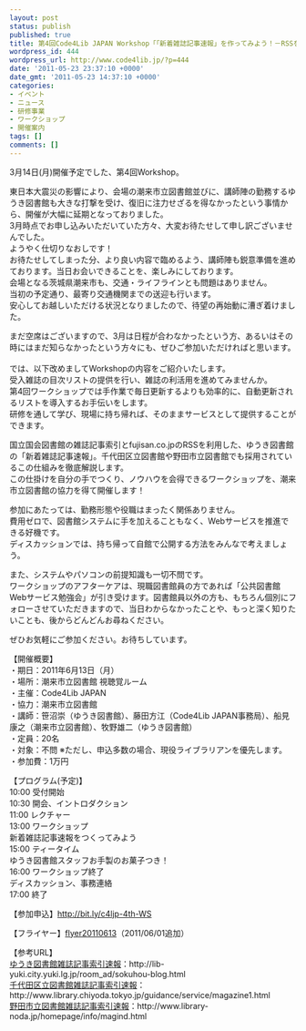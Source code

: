 ```yaml
---
layout: post
status: publish
published: true
title: 第4回Code4Lib JAPAN Workshop「「新着雑誌記事速報」を作ってみよう！－RSSを活用した図書館サービス作成講座－」 （サービス構築コース）
wordpress_id: 444
wordpress_url: http://www.code4lib.jp/?p=444
date: '2011-05-23 23:37:10 +0000'
date_gmt: '2011-05-23 14:37:10 +0000'
categories:
- イベント
- ニュース
- 研修事業
- ワークショップ
- 開催案内
tags: []
comments: []
---
```

<p>3月14日(月)開催予定でした、第4回Workshop。</p>
<p>東日本大震災の影響により、会場の潮来市立図書館並びに、講師陣の勤務するゆうき図書館も大きな打撃を受け、復旧に注力せざるを得なかったという事情から、開催が大幅に延期となっておりました。<br />
3月時点でお申し込みいただいていた方々、大変お待たせして申し訳ございませんでした。<br />
ようやく仕切りなおしです！<br />
お待たせしてしまった分、より良い内容で臨めるよう、講師陣も鋭意準備を進めております。当日お会いできることを、楽しみにしております。<br />
会場となる茨城県潮来市も、交通・ライフラインとも問題はありません。<br />
当初の予定通り、最寄り交通機関までの送迎も行います。<br />
安心してお越しいただける状況となりましたので、待望の再始動に漕ぎ着けました。</p>
<p>まだ空席はございますので、3月は日程が合わなかったという方、あるいはその時にはまだ知らなかったという方々にも、ぜひご参加いただければと思います。<br />
<!--more--><br />
では、以下改めましてWorkshopの内容をご紹介いたします。<br />
受入雑誌の目次リストの提供を行い、雑誌の利活用を進めてみませんか。<br />
第4回ワークショップでは手作業で毎日更新するよりも効率的に、自動更新されるリストを導入するお手伝いをします。<br />
研修を通して学び、現場に持ち帰れば、そのままサービスとして提供することができます。</p>
<p>国立国会図書館の雑誌記事索引とfujisan.co.jpのRSSを利用した、ゆうき図書館の「新着雑誌記事速報」。千代田区立図書館や野田市立図書館でも採用されているこの仕組みを徹底解説します。<br />
この仕掛けを自分の手でつくり、ノウハウを会得できるワークショップを、潮来市立図書館の協力を得て開催します！</p>
<p>参加にあたっては、勤務形態や役職はまったく関係ありません。<br />
費用ゼロで、図書館システムに手を加えることもなく、Webサービスを推進できる好機です。<br />
ディスカッションでは、持ち帰って自館で公開する方法をみんなで考えましょう。</p>
<p>また、システムやパソコンの前提知識も一切不問です。<br />
ワークショップのアフターケアは、現職図書館員の方であれば「公共図書館Webサービス勉強会」が引き受けます。図書館員以外の方も、もちろん個別にフォローさせていただきますので、当日わからなかったことや、もっと深く知りたいことも、後からどんどんお尋ねください。</p>
<p>ぜひお気軽にご参加ください。お待ちしています。</p>
<p>【開催概要】<br />
・期日：2011年6月13日（月）<br />
・場所：潮来市立図書館 視聴覚ルーム<br />
・主催：Code4Lib JAPAN<br />
・協力：潮来市立図書館<br />
・講師：笹沼崇（ゆうき図書館）、藤田方江（Code4Lib JAPAN事務局）、船見康之（潮来市立図書館）、牧野雄二（ゆうき図書館）<br />
・定員：20名<br />
・対象：不問 ※ただし、申込多数の場合、現役ライブラリアンを優先します。<br />
・参加費：1万円</p>
<p>【プログラム(予定)】<br />
10:00 受付開始<br />
10:30 開会、イントロダクション<br />
11:00 レクチャー<br />
13:00 ワークショップ<br />
新着雑誌記事速報をつくってみよう<br />
15:00 ティータイム<br />
ゆうき図書館スタッフお手製のお菓子つき！<br />
16:00 ワークショップ終了<br />
ディスカッション、事務連絡<br />
17:00 終了</p>
<p>【参加申込】<a href="http://bit.ly/c4ljp-4th-WS">http://bit.ly/c4ljp-4th-WS</a></p>
<p>【フライヤー】<a href="http://code4libjp.sakura.ne.jp/www.code4lib.jp/wp-content/uploads/2011/05/flyer201105122.pdf">flyer20110613</a>（2011/06/01追加）</p>
<p>【参考URL】<br />
<a href="http://lib-yuki.city.yuki.lg.jp/room_ad/sokuhou-blog.html">ゆうき図書館雑誌記事索引速報</a>：http://lib-yuki.city.yuki.lg.jp/room_ad/sokuhou-blog.html<br />
<a href="http://www.library.chiyoda.tokyo.jp/guidance/service/magazine1.html">千代田区立図書館雑誌記事索引速報</a>：http://www.library.chiyoda.tokyo.jp/guidance/service/magazine1.html<br />
<a href="http://www.library-noda.jp/homepage/info/magind.html">野田市立図書館雑誌記事索引速報</a>：http://www.library-noda.jp/homepage/info/magind.html</p>
